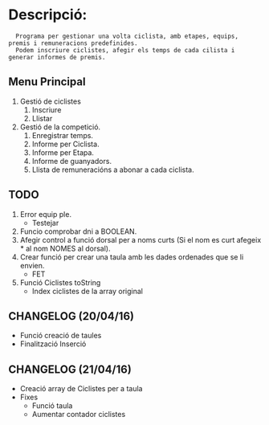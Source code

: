 # Descripció:
      Programa per gestionar una volta ciclista, amb etapes, equips, premis i remuneracions predefinides.
      Podem inscriure ciclistes, afegir els temps de cada cilista i generar informes de premis.

##  Menu Principal

1. Gestió de ciclistes
    1. Inscriure
    2.  Llistar
2. Gestió de la competició.
    1. Enregistrar temps.
    2. Informe per Ciclista.
    3. Informe per Etapa.
    4. Informe de guanyadors.
    5. Llista de remuneracións a abonar a cada ciclista.

## TODO
1. Error equip ple.
    * Testejar
3. Funcio comprobar dni a BOOLEAN.
4. Afegir control a funció dorsal per a noms curts (Si el nom es curt afegeix * al nom NOMES al dorsal).
5. Crear funció per crear una taula amb les dades ordenades que se li envien.
    * FET
6. Funció Ciclistes toString
    * Index ciclistes de la array original

## CHANGELOG (20/04/16)
* Funció creació de taules
* Finalització Inserció

## CHANGELOG (21/04/16)
* Creació array de Ciclistes per a taula
* Fixes
    * Funció taula
    * Aumentar contador ciclistes